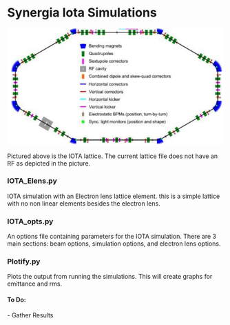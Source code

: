 <H1> Synergia Iota Simulations </H1>
<p>
     <img src='IOTA.png'>
</p>
Pictured above is the IOTA lattice. The current lattice file does not have an RF as depicted in the picture.
<H3> IOTA_Elens.py </H3>
IOTA simulation with an Electron lens lattice element. this is a simple lattice with no non linear elements besides the electron lens.

<H3> IOTA_opts.py </H3>
An options file containing parameters for the IOTA simulation. There are 3 main sections: beam options, simulation options, and electron lens options.

<H3> Plotify.py </H3>
Plots the output from running the simulations. This will create graphs for emittance and rms.

<H4> To Do: </H4>
- Gather Results

